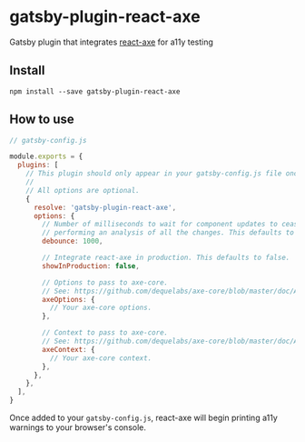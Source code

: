 # gatsby-plugin-react-axe

Gatsby plugin that integrates [react-axe][react-axe] for a11y testing

## Install

`npm install --save gatsby-plugin-react-axe`

## How to use

```js
// gatsby-config.js

module.exports = {
  plugins: [
    // This plugin should only appear in your gatsby-config.js file once.
    //
    // All options are optional.
    {
      resolve: 'gatsby-plugin-react-axe',
      options: {
        // Number of milliseconds to wait for component updates to cease before
        // performing an analysis of all the changes. This defaults to 1000ms (1 second).
        debounce: 1000,

        // Integrate react-axe in production. This defaults to false.
        showInProduction: false,

        // Options to pass to axe-core.
        // See: https://github.com/dequelabs/axe-core/blob/master/doc/API.md#api-name-axeconfigure
        axeOptions: {
          // Your axe-core options.
        },

        // Context to pass to axe-core.
        // See: https://github.com/dequelabs/axe-core/blob/master/doc/API.md#context-parameter
        axeContext: {
          // Your axe-core context.
        },
      },
    },
  ],
}
```

Once added to your `gatsby-config.js`, react-axe will begin printing a11y
warnings to your browser's console.

[react-axe]: https://github.com/dequelabs/react-axe

